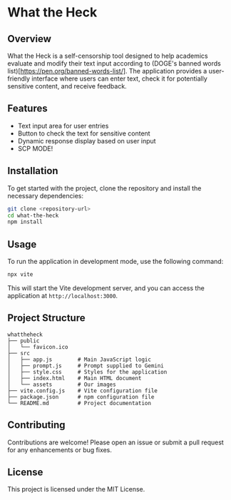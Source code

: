 # What the Heck

## Overview
What the Heck is a self-censorship tool designed to help academics evaluate and modify their text input according to (DOGE's banned words list)[https://pen.org/banned-words-list/]. The application provides a user-friendly interface where users can enter text, check it for potentially sensitive content, and receive feedback.

## Features
- Text input area for user entries
- Button to check the text for sensitive content
- Dynamic response display based on user input
- SCP MODE!

## Installation
To get started with the project, clone the repository and install the necessary dependencies:

```bash
git clone <repository-url>
cd what-the-heck
npm install
```

## Usage
To run the application in development mode, use the following command:

```bash
npx vite
```

This will start the Vite development server, and you can access the application at `http://localhost:3000`.

## Project Structure
```
whattheheck
├── public
│   └── favicon.ico
├── src
│   ├── app.js        # Main JavaScript logic
│   ├── prompt.js     # Prompt supplied to Gemini
│   ├── style.css     # Styles for the application
│   ├── index.html    # Main HTML document
│   └── assets        # Our images
├── vite.config.js    # Vite configuration file
├── package.json      # npm configuration file
└── README.md         # Project documentation
```

## Contributing
Contributions are welcome! Please open an issue or submit a pull request for any enhancements or bug fixes.

## License
This project is licensed under the MIT License.